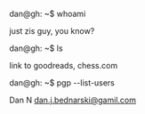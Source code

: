 dan@gh: ~$ whoami

just zis guy, you know?

dan@gh: ~$ ls

link to goodreads, chess.com

dan@gh: ~$ pgp --list-users

Dan N <dan.j.bednarski@gamil.com>
